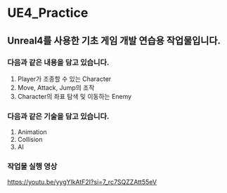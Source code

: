 # UE4_Practice

## Unreal4를 사용한 기초 게임 개발 연습용 작업물입니다.

### 다음과 같은 내용을 담고 있습니다.
1. Player가 조종할 수 있는 Character
2. Move, Attack, Jump의 조작
3. Character의 좌표 탐색 및 이동하는 Enemy

### 다음과 같은 기술을 담고 있습니다.
1. Animation
2. Collision
3. AI

### 작업물 실행 영상

https://youtu.be/yygYlkAtF2I?si=7_rc7SQZZAtt55eV
